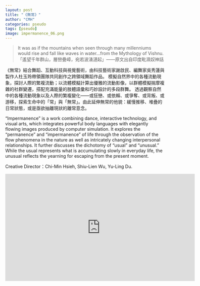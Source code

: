 ```yaml
---
layout: post
title: "《無常》"
author: "CMH"
categories: pseudo
tags: [pseudo]
image: impermanence_06.png
---
```


> It was as if the mountains when seen through many millenniums would rise and fall like waves in water...from the Mythology of Vishnu.
>「遙望千年群山，層巒疊嶂，宛若波湧漣起」——原文出自印度毗濕奴神話

《無常》結合舞蹈、互動科技與視覺藝術，由科技藝術家謝啟民、編舞家吳秀蓮與製作人杜玉玲帶領團隊共同創作之跨領域舞蹈作品。
模擬自然界中的各種流動現象，探討人際的繁複流動；以流體模擬計算出優雅的流動影像，以群體模擬揣摩複雜的社群變遷，搭配充滿能量的肢體語彙和巧妙設計的多段群舞。
透過觀察自然中的各種流動現象以及人際的繁複變化——或狂戀、或依賴、或爭奪、或背叛、或游移，探索生命中的「常」與「無常」。由此延伸無常的他貌：緩慢推移、堆疊的日常狀態，或是亟欲抽離現狀的離常意念。

“Impermanence”  is  a  work  combining  dance,  interactive  technology,  and  visual  arts,  which  integrates   powerful  body  languages  with  elegantly  flowing  images  produced  by  computer  simulation.  It  explores  the   “permanence”  and  “impermanence”  of  life  through  the  observation  of  the  flow  phenomena  in  the  nature   as  well  as  intricately  changing  interpersonal  relationships.  It  further  discusses  the  dichotomy  of  “usual”   and  “unusual.”  While  the  usual  represents  what  is  accumulating  slowly  in  everyday  life,  the  unusual   reflects  the  yearning  for  escaping  from  the  present  moment.

Creative Director：Chi-Min Hsieh, Shiu-Lien Wu, Yu-Ling Du.


<!-- Modified from https://github.com/nathancy/jekyll-embed-video -->
<div class="iframe-container">
    <iframe
        width="600" height="338"
        src="https://www.youtube.com/embed/Hk2hW2dM8do"
        frameborder="0"
        allow="accelerometer; autoplay; encrypted-media; gyroscope; picture-in-picture"
        allowfullscreen>
    </iframe>
</div>
